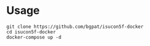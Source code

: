 # Usage

```
git clone https://github.com/bgpat/isucon5f-docker
cd isucon5f-docker
docker-compose up -d
```
